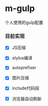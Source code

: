 # m-gulp

个人使用的gulp配置

### 目前实现
- [x] JS压缩

- [x] stylus编译

- [x] autoprefixer

- [x] 图片压缩

- [x] include代码段

- [x] 浏览器自动刷新
